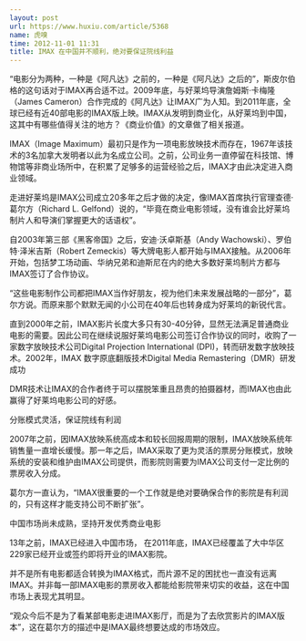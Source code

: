 ```yaml
---
layout: post
url: https://www.huxiu.com/article/5368
name: 虎嗅
time: 2012-11-01 11:31
title: IMAX 在中国并不顺利，绝对要保证院线利益
---
```

“电影分为两种，一种是《阿凡达》之前的，一种是《阿凡达》之后的”，斯皮尔伯格的这句话对于IMAX再合适不过。2009年底，与好莱坞导演詹姆斯·卡梅隆（James Cameron）合作完成的《阿凡达》让IMAX广为人知。到2011年底，全球已经有近40部电影的IMAX版上映。IMAX从发明到商业化，从好莱坞到中国，这其中有哪些值得关注的地方？《商业价值》的文章做了相关报道。

IMAX（Image Maximum）最初只是作为一项电影放映技术而存在，1967年该技术的3名加拿大发明者以此为名成立公司。之前，公司业务一直停留在科技馆、博物馆等非商业场所中，在积累了足够多的运营经验之后，IMAX才由此决定进入商业领域。

走进好莱坞是IMAX公司成立20多年之后才做的决定，像IMAX首席执行官理查德·葛尔方（Richard L. Gelfond）说的，“毕竟在商业电影领域，没有谁会比好莱坞制片人和导演们掌握更大的话语权”。

自2003年第三部《黑客帝国》之后，安迪·沃卓斯基（Andy Wachowski）、罗伯特·泽米吉斯（Robert Zemeckis）等大牌电影人都开始与IMAX接触。从2006年开始，包括梦工场动画、华纳兄弟和迪斯尼在内的绝大多数好莱坞制片方都与IMAX签订了合作协议。

“这些电影制作公司都把IMAX当作好朋友，视为他们未来发展战略的一部分”，葛尔方说。而原来那个默默无闻的小公司在40年后也转身成为好莱坞的新锐代言。

直到2000年之前，IMAX影片长度大多只有30-40分钟，显然无法满足普通商业电影的需要。因此公司在继续说服好莱坞电影公司签订合作协议的同时，收购了一家数字放映技术公司Digital Projection International (DPI)，转而研发数字放映技术。2002年，IMAX 数字原底翻版技术Digital Media Remastering（DMR）研发成功

DMR技术让IMAX的合作者终于可以摆脱笨重且昂贵的拍摄器材，而IMAX也由此赢得了好莱坞电影公司的好感。

分账模式灵活，保证院线有利润

2007年之前，因IMAX放映系统高成本和较长回报周期的限制，IMAX放映系统年销售量一直增长缓慢。那一年之后，IMAX采取了更为灵活的票房分账模式，放映系统的安装和维护由IMAX公司提供，而影院则需要为IMAX公司支付一定比例的票房收入分成。

葛尔方一直认为，“IMAX很重要的一个工作就是绝对要确保合作的影院是有利润的，只有这样才能支持公司不断扩张”。

中国市场尚未成熟，坚持开发优秀商业电影

13年之前，IMAX已经进入中国市场， 在2011年底，IMAX已经覆盖了大中华区229家已经开业或签约即将开业的IMAX影院。

并不是所有电影都适合转换为IMAX格式，而片源不足的困扰也一直没有远离IMAX。并非每一部IMAX电影的票房收入都能给影院带来切实的收益，这在中国市场上表现尤其明显。

“观众今后不是为了看某部电影走进IMAX影厅，而是为了去欣赏影片的IMAX版本”，这在葛尔方的描述中是IMAX最终想要达成的市场效应。

